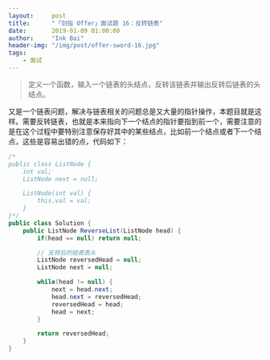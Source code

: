 ```yaml
---
layout:     post
title:      "「剑指 Offer」面试题 16：反转链表"
date:       2019-01-09 01:00:00
author:     "Ink Bai"
header-img: "/img/post/offer-sword-16.jpg"
tags:
    - 面试
---
```


> 定义一个函数，输入一个链表的头结点，反转该链表并输出反转后链表的头结点。

又是一个链表问题，解决与链表相关的问题总是又大量的指针操作，本题目就是这样。需要反转链表，也就是本来指向下一个结点的指针要指到前一个，需要注意的是在这个过程中要特别注意保存好其中的某些结点，比如前一个结点或者下一个结点，这些是容易出错的点，代码如下：

```java
/*
public class ListNode {
    int val;
    ListNode next = null;

    ListNode(int val) {
        this.val = val;
    }
}*/
public class Solution {
    public ListNode ReverseList(ListNode head) {
        if(head == null) return null;

        // 反转后的链表表头
        ListNode reversedHead = null;
        ListNode next = null;

        while(head != null) {
            next = head.next;
            head.next = reversedHead;
            reversedHead = head;
            head = next;
        }

        return reversedHead;
    }
}
```
